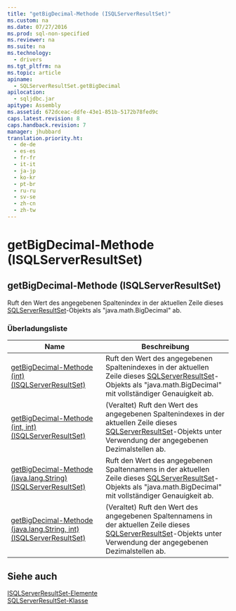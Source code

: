 ```yaml
---
title: "getBigDecimal-Methode (ISQLServerResultSet)"
ms.custom: na
ms.date: 07/27/2016
ms.prod: sql-non-specified
ms.reviewer: na
ms.suite: na
ms.technology: 
  - drivers
ms.tgt_pltfrm: na
ms.topic: article
apiname: 
  - SQLServerResultSet.getBigDecimal
apilocation: 
  - sqljdbc.jar
apitype: Assembly
ms.assetid: 672dceac-ddfe-43e1-851b-5172b78fed9c
caps.latest.revision: 8
caps.handback.revision: 7
manager: jhubbard
translation.priority.ht: 
  - de-de
  - es-es
  - fr-fr
  - it-it
  - ja-jp
  - ko-kr
  - pt-br
  - ru-ru
  - sv-se
  - zh-cn
  - zh-tw
---
```

# getBigDecimal-Methode (ISQLServerResultSet)
    
## getBigDecimal\-Methode \(ISQLServerResultSet\)  
 Ruft den Wert des angegebenen Spaltenindex in der aktuellen Zeile dieses [SQLServerResultSet](../content/SQLServerResultSet-Class.md)\-Objekts als "java.math.BigDecimal" ab.  
  
### Überladungsliste  
  
|Name|Beschreibung|  
|----------|------------------|  
|[getBigDecimal-Methode &#40;int&#41; &#40;ISQLServerResultSet&#41;](../content/getBigDecimal-Method--int---SQLServerResultSet-.md)|Ruft den Wert des angegebenen Spaltenindexes in der aktuellen Zeile dieses [SQLServerResultSet](../content/SQLServerResultSet-Class.md)\-Objekts als "java.math.BigDecimal" mit vollständiger Genauigkeit ab.|  
|[getBigDecimal-Methode &#40;int, int&#41; &#40;ISQLServerResultSet&#41;](../content/getBigDecimal-Method--int--int---SQLServerResultSet-.md)|\(Veraltet\) Ruft den Wert des angegebenen Spaltenindexes in der aktuellen Zeile dieses [SQLServerResultSet](../content/SQLServerResultSet-Class.md)\-Objekts unter Verwendung der angegebenen Dezimalstellen ab.|  
|[getBigDecimal-Methode &#40;java.lang.String&#41; &#40;ISQLServerResultSet&#41;](../content/getBigDecimal-Method--java.lang.String---SQLServerResultSet-.md)|Ruft den Wert des angegebenen Spaltennamens in der aktuellen Zeile dieses [SQLServerResultSet](../content/SQLServerResultSet-Class.md)\-Objekts als "java.math.BigDecimal" mit vollständiger Genauigkeit ab.|  
|[getBigDecimal-Methode &#40;java.lang.String, int&#41; &#40;ISQLServerResultSet&#41;](../content/getBigDecimal-Method--java.lang.String--int---SQLServerResultSet-.md)|\(Veraltet\) Ruft den Wert des angegebenen Spaltennamens in der aktuellen Zeile dieses [SQLServerResultSet](../content/SQLServerResultSet-Class.md)\-Objekts unter Verwendung der angegebenen Dezimalstellen ab.|  
  
## Siehe auch  
 [ISQLServerResultSet-Elemente](../content/SQLServerResultSet-Members.md)   
 [SQLServerResultSet-Klasse](../content/SQLServerResultSet-Class.md)  
  
  
